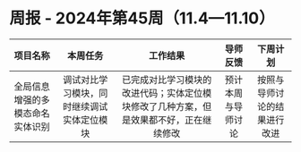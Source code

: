 # 周报 - 2024年第45周（11.4—11.10）


|  项目名称  |         本周任务         | 工作结果 | 导师反馈 |  下周计划| 
|:----------:|:--------------------:|:--:|:--------:|:--------:|
|  全局信息增强的多模态命名实体识别       |调试对比学习模块，同时继续调试实体定位模块 | 已完成对比学习模块的改进代码；实体定位模块修改了几种方案，但是效果都不好，正在继续修改 | 预计本周与导师讨论  | 按照与导师讨论的结果进行改进